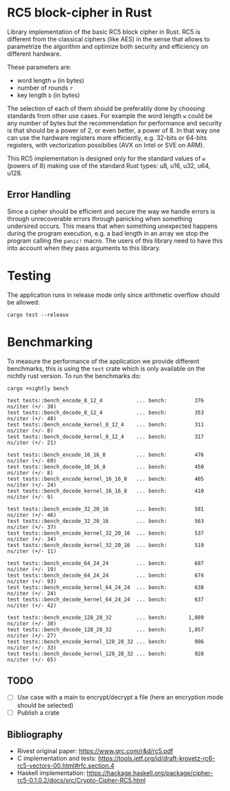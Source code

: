 # RC5 block-cipher in Rust

Library implementation of the basic RC5 block cipher in Rust. RC5 is different
from the classical ciphers (like AES) in the sense that allows to parametrize
the algorithm and optimize both security and efficiency on different hardware.

These parameters are:

* word length `w` (in bytes)
* number of rounds `r`
* key length `b` (in bytes)

The selection of each of them should be preferably done by choosing standards
from other use cases. For example the word length `w` could be any number of
bytes but the recommendation for performance and security is that should be a
power of 2, or even better, a power of 8. In that way one can use the hardware
registers more efficiently, e.g. 32-bits or 64-bits registers, with
vectorization possibilies (AVX on Intel or SVE on ARM).

This RC5 implementation is designed only for the standard values of `w` (powers
of 8) making use of the standard Rust types: u8, u16, u32, u64, u128.

## Error Handling

Since a cipher should be efficient and secure the way we handle errors is
through unrecoverable errors through panicking when something undersired occurs.
This means that when something unexpected happens during the program execution,
e.g. a bad length in an array we stop the program calling the `panic!` macro.
The users of this library need to have this into account when they pass
arguments to this library.

# Testing

The application runs in release mode only since arithmetic overflow should be
allowed: 

```
cargo test --release
```

# Benchmarking

To measure the performance of the application we provide different benchmarks,
this is using the `test` crate which is only available on the nichtly rust
version. To run the benchmarks do:

```
cargo +nightly bench

test tests::bench_encode_8_12_4           ... bench:         376 ns/iter (+/- 38)
test tests::bench_decode_8_12_4           ... bench:         353 ns/iter (+/- 40)
test tests::bench_encode_kernel_8_12_4    ... bench:         311 ns/iter (+/- 8)
test tests::bench_decode_kernel_8_12_4    ... bench:         317 ns/iter (+/- 21)

test tests::bench_encode_16_16_8          ... bench:         476 ns/iter (+/- 69)
test tests::bench_decode_16_16_8          ... bench:         450 ns/iter (+/- 8)
test tests::bench_encode_kernel_16_16_8   ... bench:         405 ns/iter (+/- 24)
test tests::bench_decode_kernel_16_16_8   ... bench:         410 ns/iter (+/- 9)

test tests::bench_encode_32_20_16         ... bench:         581 ns/iter (+/- 46)
test tests::bench_decode_32_20_16         ... bench:         563 ns/iter (+/- 37)
test tests::bench_encode_kernel_32_20_16  ... bench:         537 ns/iter (+/- 34)
test tests::bench_decode_kernel_32_20_16  ... bench:         519 ns/iter (+/- 11)

test tests::bench_encode_64_24_24         ... bench:         687 ns/iter (+/- 19)
test tests::bench_decode_64_24_24         ... bench:         674 ns/iter (+/- 93)
test tests::bench_encode_kernel_64_24_24  ... bench:         638 ns/iter (+/- 24)
test tests::bench_decode_kernel_64_24_24  ... bench:         637 ns/iter (+/- 42)

test tests::bench_encode_128_28_32        ... bench:       1,089 ns/iter (+/- 30)
test tests::bench_decode_128_28_32        ... bench:       1,057 ns/iter (+/- 27)
test tests::bench_encode_kernel_128_28_32 ... bench:         906 ns/iter (+/- 33)
test tests::bench_decode_kernel_128_28_32 ... bench:         928 ns/iter (+/- 65)
```

## TODO
 - [ ] Use case with a main to encrypt/decrypt a file (here an encryption mode
 should be selected)
 - [ ] Publish a crate

## Bibliography

* Rivest original paper: https://www.grc.com/r&d/rc5.pdf
* C implementation and tests: https://tools.ietf.org/id/draft-krovetz-rc6-rc5-vectors-00.html#rfc.section.4
* Haskell implementation: https://hackage.haskell.org/package/cipher-rc5-0.1.0.2/docs/src/Crypto-Cipher-RC5.html

